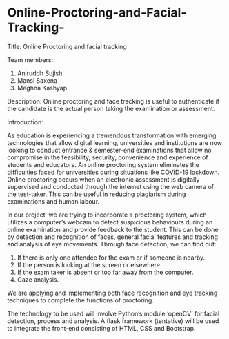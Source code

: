 # Online-Proctoring-and-Facial-Tracking-
Title: Online Proctoring and facial tracking

Team members:
1. Aniruddh Sujish
2. Mansi Saxena
3. Meghna Kashyap


Description:
Online proctoring and face tracking is useful to authenticate if the candidate is the actual person taking the examination or assessment.

Introduction:

As education is experiencing a tremendous transformation with emerging technologies that allow digital learning, universities and institutions are now looking to conduct entrance & semester-end examinations that allow no compromise in the feasibility, security, convenience and experience of students and educators. An online proctoring system eliminates the difficulties faced for universities during situations like COVID-19 lockdown. Online proctoring occurs when an electronic assessment is digitally supervised and conducted through the internet using the web camera of the test-taker.
This can be useful in reducing plagiarism during examinations and human labour. 

In our project, we are trying to incorporate a proctoring system, which utilizes a computer’s webcam to detect suspicious behaviours during an online examination and provide feedback to the student. This can be done by detection and recognition of faces, general facial features and tracking and analysis of eye movements. 
Through face detection, we can find out:

1. If there is only one attendee for the exam or if someone is nearby.
2. If the person is looking at the screen or elsewhere.
3. If the exam taker is absent or too far away from the computer.
4. Gaze analysis.

We are applying and implementing both face recognition and eye tracking techniques to complete the functions of proctoring. 

The technology to be used will involve Python’s module ‘openCV’ for facial detection, process and analysis. A flask framework (tentative) will be used to integrate the 
front-end consisting of HTML, CSS and Bootstrap.


